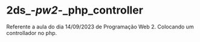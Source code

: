# 2ds_-_pw2_-_php_controller
Referente a aula do dia 14/09/2023 de Programação Web 2. Colocando um controllador no php.
